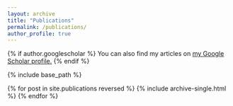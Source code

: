 ```yaml
---
layout: archive
title: "Publications"
permalink: /publications/
author_profile: true
---
```

<!--## 2021
- Pasande M, Hosseini R, Araabi BN. (2023). Stochastic First-Order Learning for Large-Scale Flexibly-Tied Gaussian Mixture Model. arXiv preprint [arxiv 2212.05402]{http://arxiv.org/abs/2212.05402}
 -->
{% if author.googlescholar %}
  You can also find my articles on <u><a href="{{author.googlescholar}}">my Google Scholar profile</a>.</u>
{% endif %}

{% include base_path %}

{% for post in site.publications reversed %}
  {% include archive-single.html %}
{% endfor %}
